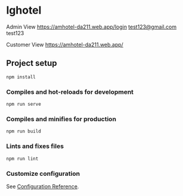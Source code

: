 # lghotel
Admin View
https://amhotel-da211.web.app/login 
test123@gmail.com
test123

Customer View
https://amhotel-da211.web.app/


## Project setup
```
npm install
```

### Compiles and hot-reloads for development
```
npm run serve
```

### Compiles and minifies for production
```
npm run build
```

### Lints and fixes files
```
npm run lint
```

### Customize configuration
See [Configuration Reference](https://cli.vuejs.org/config/).
